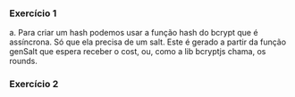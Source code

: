### Exercício 1
a. Para criar um hash podemos usar a função hash do bcrypt
que é assíncrona.
 Só que ela precisa de um salt. Este é gerado a partir da função genSalt que espera receber o cost, ou, como a lib bcryptjs chama, os rounds.

### Exercício 2
